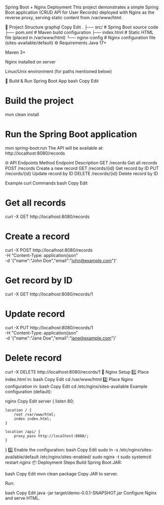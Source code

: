 Spring Boot + Nginx Deployment
This project demonstrates a simple Spring Boot application (CRUD API for User Records) deployed with Nginx as the reverse proxy, serving static content from /var/www/html.

📂 Project Structure
graphql
Copy
Edit
.
├── src/                 # Spring Boot source code
├── pom.xml              # Maven build configuration
├── index.html           # Static HTML file (placed in /var/www/html)
└── nginx-config         # Nginx configuration file (sites-available/default)
⚙️ Requirements
Java 17+

Maven 3+

Nginx installed on server

Linux/Unix environment (for paths mentioned below)

🚀 Build & Run Spring Boot App
bash
Copy
Edit
# Build the project
mvn clean install

# Run the Spring Boot application
mvn spring-boot:run
The API will be available at:
http://localhost:8080/records

🌐 API Endpoints
Method	Endpoint	Description
GET	/records	Get all records
POST	/records	Create a new record
GET	/records/{id}	Get record by ID
PUT	/records/{id}	Update record by ID
DELETE	/records/{id}	Delete record by ID

Example curl Commands
bash
Copy
Edit
# Get all records
curl -X GET http://localhost:8080/records

# Create a record
curl -X POST http://localhost:8080/records \
     -H "Content-Type: application/json" \
     -d '{"name":"John Doe","email":"john@example.com"}'

# Get record by ID
curl -X GET http://localhost:8080/records/1

# Update record
curl -X PUT http://localhost:8080/records/1 \
     -H "Content-Type: application/json" \
     -d '{"name":"Jane Doe","email":"jane@example.com"}'

# Delete record
curl -X DELETE http://localhost:8080/records/1
📄 Nginx Setup
1️⃣ Place index.html in:
bash
Copy
Edit
cd /var/www/html
2️⃣ Place Nginx configuration in:
bash
Copy
Edit
cd /etc/nginx/sites-available
Example configuration (default):

nginx
Copy
Edit
server {
    listen 80;

    location / {
        root /var/www/html;
        index index.html;
    }

    location /api/ {
        proxy_pass http://localhost:8080/;
    }
}
3️⃣ Enable the configuration:
bash
Copy
Edit
sudo ln -s /etc/nginx/sites-available/default /etc/nginx/sites-enabled/
sudo nginx -t
sudo systemctl restart nginx
📦 Deployment Steps
Build Spring Boot JAR:

bash
Copy
Edit
mvn clean package
Copy JAR to server.

Run:

bash
Copy
Edit
java -jar target/demo-0.0.1-SNAPSHOT.jar
Configure Nginx and serve HTML.

